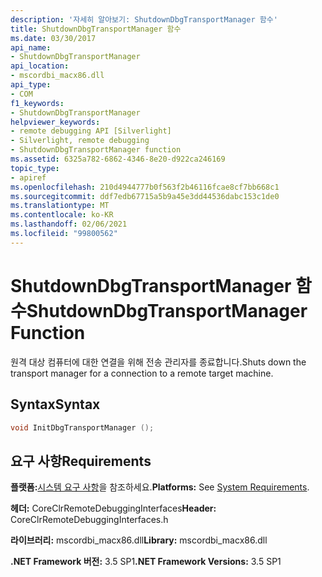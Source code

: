 ```yaml
---
description: '자세히 알아보기: ShutdownDbgTransportManager 함수'
title: ShutdownDbgTransportManager 함수
ms.date: 03/30/2017
api_name:
- ShutdownDbgTransportManager
api_location:
- mscordbi_macx86.dll
api_type:
- COM
f1_keywords:
- ShutdownDbgTransportManager
helpviewer_keywords:
- remote debugging API [Silverlight]
- Silverlight, remote debugging
- ShutdownDbgTransportManager function
ms.assetid: 6325a782-6862-4346-8e20-d922ca246169
topic_type:
- apiref
ms.openlocfilehash: 210d4944777b0f563f2b46116fcae8cf7bb668c1
ms.sourcegitcommit: ddf7edb67715a5b9a45e3dd44536dabc153c1de0
ms.translationtype: MT
ms.contentlocale: ko-KR
ms.lasthandoff: 02/06/2021
ms.locfileid: "99800562"
---
```

# <a name="shutdowndbgtransportmanager-function"></a><span data-ttu-id="7024a-103">ShutdownDbgTransportManager 함수</span><span class="sxs-lookup"><span data-stu-id="7024a-103">ShutdownDbgTransportManager Function</span></span>

<span data-ttu-id="7024a-104">원격 대상 컴퓨터에 대한 연결을 위해 전송 관리자를 종료합니다.</span><span class="sxs-lookup"><span data-stu-id="7024a-104">Shuts down the transport manager for a connection to a remote target machine.</span></span>  
  
## <a name="syntax"></a><span data-ttu-id="7024a-105">Syntax</span><span class="sxs-lookup"><span data-stu-id="7024a-105">Syntax</span></span>  
  
```cpp  
void InitDbgTransportManager ();  
```  
  
## <a name="requirements"></a><span data-ttu-id="7024a-106">요구 사항</span><span class="sxs-lookup"><span data-stu-id="7024a-106">Requirements</span></span>  

 <span data-ttu-id="7024a-107">**플랫폼:**[시스템 요구 사항](../../get-started/system-requirements.md)을 참조하세요.</span><span class="sxs-lookup"><span data-stu-id="7024a-107">**Platforms:** See [System Requirements](../../get-started/system-requirements.md).</span></span>  
  
 <span data-ttu-id="7024a-108">**헤더:** CoreClrRemoteDebuggingInterfaces</span><span class="sxs-lookup"><span data-stu-id="7024a-108">**Header:** CoreClrRemoteDebuggingInterfaces.h</span></span>  
  
 <span data-ttu-id="7024a-109">**라이브러리:** mscordbi_macx86.dll</span><span class="sxs-lookup"><span data-stu-id="7024a-109">**Library:** mscordbi_macx86.dll</span></span>  
  
 <span data-ttu-id="7024a-110">**.NET Framework 버전:** 3.5 SP1</span><span class="sxs-lookup"><span data-stu-id="7024a-110">**.NET Framework Versions:** 3.5 SP1</span></span>
